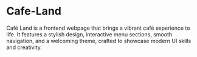 # Cafe-Land
Café Land is a frontend webpage that brings a vibrant café experience to life. It features a stylish design, interactive menu sections, smooth navigation, and a welcoming theme, crafted to showcase modern UI skills and creativity.
